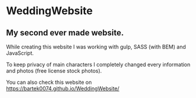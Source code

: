 # WeddingWebsite
## My second ever made website.</br>

While creating this website I was working with gulp, SASS (with BEM) and JavaScript.</br>

To keep privacy of main characters I completely changed every information and photos (free license stock photos).</br>

You can also check this website on https://bartek0074.github.io/WeddingWebsite/

